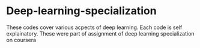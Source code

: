# Deep-learning-specialization
These codes cover various acpects of deep learning. Each code is self explainatory. These were part of assignment of deep learning specialization on coursera
